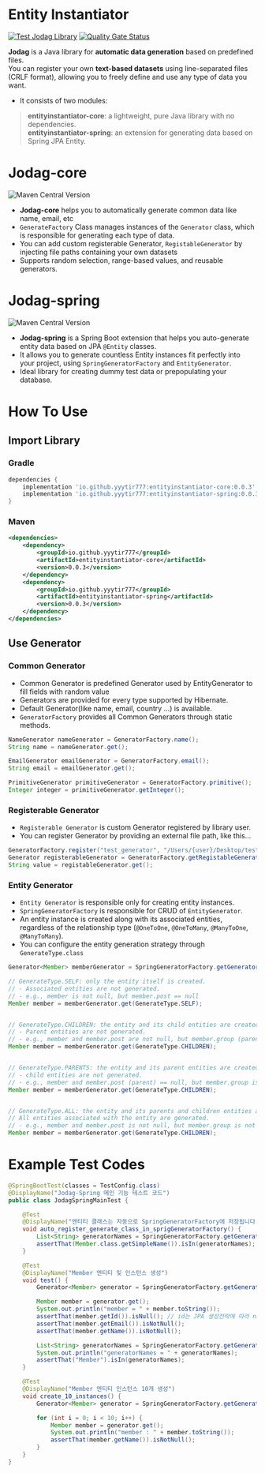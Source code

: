 Entity Instantiator
===
[![Test Jodag Library](https://github.com/yyytir777/jodag/actions/workflows/test.yaml/badge.svg?branch=main)](https://github.com/yyytir777/jodag/actions/workflows/test.yaml)
[![Quality Gate Status](https://sonarcloud.io/api/project_badges/measure?project=yyytir777_jodag&metric=alert_status)](https://sonarcloud.io/summary/new_code?id=yyytir777_jodag)

**Jodag** is a Java library for **automatic data generation** based on predefined files. <br>
You can register your own **text-based datasets** using line-separated files (CRLF format), allowing you to freely define and use any type of data you want. <br>
- It consists of two modules:

> **entityinstantiator-core**: a lightweight, pure Java library with no dependencies.<br> 
> **entityinstantiator-spring**: an extension for generating data based on Spring JPA Entity.


Jodag-core
===
![Maven Central Version](https://img.shields.io/maven-central/v/io.github.yyytir777/jodag-core)
- **Jodag-core** helps you to automatically generate common data like name, email, etc
- `GenerateFactory` Class manages instances of the `Generator` class, which is responsible for generating each type of data.
- You can add custom registerable Generator, `RegistableGenerator` by injecting file paths containing your own datasets
- Supports random selection, range-based values, and reusable generators.


Jodag-spring
===
![Maven Central Version](https://img.shields.io/maven-central/v/io.github.yyytir777/jodag-spring?logoColor=%23000000)
- **Jodag-spring** is a Spring Boot extension that helps you auto-generate entity data based on JPA `@Entity` classes.
- It allows you to generate countless Entity instances fit perfectly into your project, using `SpringGeneratorFactory` and `EntityGenerator`.
- Ideal library for creating dummy test data or prepopulating your database.

How To Use
===

## Import Library

### Gradle

```groovy
dependencies {
    implementation 'io.github.yyytir777:entityinstantiator-core:0.0.3'
    implementation 'io.github.yyytir777:entityinstantiator-spring:0.0.3'
}
```

### Maven

```xml
<dependencies>
    <dependency>
        <groupId>io.github.yyytir777</groupId>
        <artifactId>entityinstantiator-core</artifactId>
        <version>0.0.3</version>
    </dependency>
    <dependency>
        <groupId>io.github.yyytir777</groupId>
        <artifactId>entityinstantiator-spring</artifactId>
        <version>0.0.3</version>
    </dependency>
</dependencies>
```

## Use Generator

### Common Generator
- Common Generator is predefined Generator used by EntityGenerator to fill fields with random value
- Generators are provided for every type supported by Hibernate.
- Default Generator(like name, email, country ...) is available.
- `GeneratorFactory` provides all Common Generators through static methods.

```java
NameGenerator nameGenerator = GeneratorFactory.name();
String name = nameGenerator.get();

EmailGenerator emailGenerator = GeneratorFactory.email();
String email = emailGenerator.get();

PrimitiveGenerator primitiveGenerator = GeneratorFactory.primitive();
Integer integer = primitiveGenerator.getInteger();
```


### Registerable Generator
- `Registerable Generator` is custom Generator registered by library user.
- You can register Generator by providing an external file path, like this...
```java
GeneratorFactory.register("test_generator", "/Users/{user}/Desktop/test.txt", String.class);
Generator registerableGenerator = GeneratorFactory.getRegistableGenerator("test_generator");
String value = registableGenerator.get();
```

### Entity Generator
- `Entity Generator` is responsible only for creating entity instances.
- `SpringGeneratorFactory` is responsible for CRUD of `EntityGenerator`.
- An entity instance is created along with its associated entities, regardless of the relationship type (`@OneToOne`, `@OneToMany`, `@ManyToOne`, `@ManyToMany`).  
- You can configure the entity generation strategy through `GenerateType.class`

```java
Generator<Member> memberGenerator = SpringGeneratorFactory.getGenerator(Member.class);

// GenerateType.SELF: only the entity itself is created.
// - Associated entities are not generated.
// - e.g., member is not null, but member.post == null
Member member = memberGenerator.get(GenerateType.SELF);


// GenerateType.CHILDREN: the entity and its child entities are created.
// - Parent entities are not generated.
// - e.g., member and member.post are not null, but member.group (parent) == null
Member member = memberGenerator.get(GenerateType.CHILDREN);


// GenerateType.PARENTS: the entity and its parent entities are created.
// - child entities are not generated.
// - e.g., member and member.post (parent) == null, but member.group is not null
Member member = memberGenerator.get(GenerateType.CHILDREN);


// GenerateType.ALL: the entity and its parents and children entities are created.
// All entities associated with the entity are generated.
// - e.g., member and member.post is not null, but member.group is not null
Member member = memberGenerator.get(GenerateType.CHILDREN);
```



Example Test Codes
===
```java
@SpringBootTest(classes = TestConfig.class)
@DisplayName("Jodag-Spring 메인 기능 테스트 코드")
public class JodagSpringMainTest {

    @Test
    @DisplayName("엔티티 클래스는 자동으로 SpringGeneratorFactory에 저장됩니다.")
    void auto_register_generate_class_in_sprigGeneratorFactory() {
        List<String> generatorNames = SpringGeneratorFactory.getGeneratorNames();
        assertThat(Member.class.getSimpleName()).isIn(generatorNames);
    }

    @Test
    @DisplayName("Member 엔티티 및 인스턴스 생성")
    void test() {
        Generator<Member> generator = SpringGeneratorFactory.getGenerator(Member.class);

        Member member = generator.get();
        System.out.println("member = " + member.toString());
        assertThat(member.getId()).isNull(); // id는 JPA 생성전략에 따라 null로 설정 (@GeneratedValue(strategy = GenerationType.IDENTITY))
        assertThat(member.getEmail()).isNotNull();
        assertThat(member.getName()).isNotNull();

        List<String> generatorNames = SpringGeneratorFactory.getGeneratorNames();
        System.out.println("generatorNames = " + generatorNames);
        assertThat("Member").isIn(generatorNames);
    }

    @Test
    @DisplayName("Member 엔티티 인스턴스 10개 생성")
    void create_10_instances() {
        Generator<Member> generator = SpringGeneratorFactory.getGenerator(Member.class);

        for (int i = 0; i < 10; i++) {
            Member member = generator.get();
            System.out.println("member : " + member.toString());
            assertThat(member.getName()).isNotNull();
        }
    }
}
```
